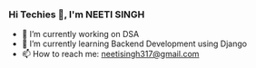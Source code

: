 ### Hi Techies 👋, I'm NEETI SINGH
- 🔭 I’m currently working on DSA
- 🌱 I’m currently learning Backend Development using Django
- 📫 How to reach me: neetisingh317@gmail.com
<!--
**neeti-17/neeti-17** is a ✨ _special_ ✨ repository because its `README.md` (this file) appears on your GitHub profile.

Here are some ideas to get you started:


- 👯 I’m looking to collaborate on ...
- 🤔 I’m looking for help with ...
- 💬 Ask me about ...

- 😄 Pronouns: ...
- ⚡ Fun fact: ...
-->
